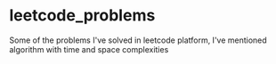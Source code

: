 # leetcode_problems
Some of the problems I've solved in leetcode platform, I've mentioned algorithm with time and space complexities
